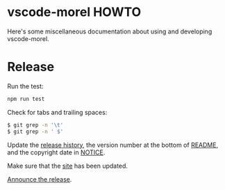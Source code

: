<!--
{% comment %}
Licensed to Julian Hyde under one or more contributor license
agreements.  See the NOTICE file distributed with this work
for additional information regarding copyright ownership.
Julian Hyde licenses this file to you under the Apache
License, Version 2.0 (the "License"); you may not use this
file except in compliance with the License.  You may obtain a
copy of the License at

http://www.apache.org/licenses/LICENSE-2.0

Unless required by applicable law or agreed to in writing,
software distributed under the License is distributed on an
"AS IS" BASIS, WITHOUT WARRANTIES OR CONDITIONS OF ANY KIND,
either express or implied.  See the License for the specific
language governing permissions and limitations under the
License.
{% endcomment %}
-->
# vscode-morel HOWTO

Here's some miscellaneous documentation about using and developing vscode-morel.

# Release

Run the test:
```sh
npm run test
```

Check for tabs and trailing spaces:
```sh
$ git grep -n '\t'
$ git grep -n ' $'
```

Update the [release history](HISTORY.md),
the version number at the bottom of [README](README.md),
and the copyright date in [NOTICE](NOTICE).

Make sure that the [site](http://www.hydromatic.net/vscode-morel/) has
been updated.

[Announce the release](https://twitter.com/julianhyde/status/622842100736856064).
